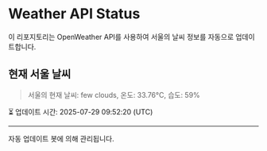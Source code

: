 
# Weather API Status

이 리포지토리는 OpenWeather API를 사용하여 서울의 날씨 정보를 자동으로 업데이트합니다.

## 현재 서울 날씨
> 서울의 현재 날씨: few clouds, 온도: 33.76°C, 습도: 59%

⏳ 업데이트 시간: 2025-07-29 09:52:20 (UTC)

---
자동 업데이트 봇에 의해 관리됩니다.
